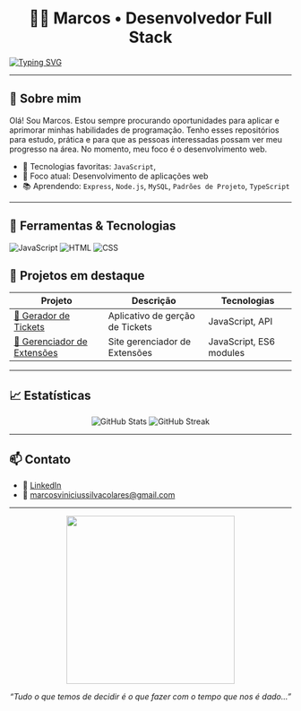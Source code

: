 <h1 align="center">👨‍💻 Marcos • Desenvolvedor Full Stack</h1>



[![Typing SVG](https://readme-typing-svg.demolab.com/?color=00F7FF&size=22&pause=1000&center=true&vCenter=true&width=435&lines=Bem-vindo+ao+meu+portfólio!;Desenvolvedor+Full+Stack)](https://git.io/typing-svg)




---

## 🚀 Sobre mim

Olá! Sou Marcos. Estou sempre procurando oportunidades para aplicar e aprimorar minhas habilidades de programação. Tenho esses repositórios para estudo, prática e para que as pessoas interessadas possam ver meu progresso na área. No momento, meu foco é o desenvolvimento web.

- 🔧 Tecnologias favoritas: `JavaScript`,
- 🎯 Foco atual: Desenvolvimento de aplicações web
- 📚 Aprendendo: `Express`, `Node.js`, `MySQL`, `Padrões de Projeto`, `TypeScript`

---

## 🧰 Ferramentas & Tecnologias

![JavaScript](https://img.shields.io/badge/-JavaScript-F7DF1E?style=flat&logo=javascript&logoColor=black)
![HTML](https://img.shields.io/badge/-HTML5-E34F26?style=flat&logo=html5&logoColor=white)
![CSS](https://img.shields.io/badge/-CSS3-1572B6?style=flat&logo=css3&logoColor=white)

## 📂 Projetos em destaque

| Projeto | Descrição | Tecnologias |
|--------|-----------|-------------|
| [🔗 Gerador de Tickets](https://github.com/Avantiermv/conference-ticket-generator-main) | Aplicativo de gerção de Tickets | JavaScript, API |
| [🔗 Gerenciador de Extensões ](https://avantiermv.github.io/browser-extensions-manager-ui-main/) | Site gerenciador de Extensões | JavaScript, ES6 modules |

---

## 📈 Estatísticas

<p align="center">
  <img src="https://github-readme-stats.vercel.app/api?username=Avantiermv&show_icons=true&theme=radical" alt="GitHub Stats" />
  <img src="https://github-readme-streak-stats.herokuapp.com/?user=Avantiermv&theme=radical" alt="GitHub Streak" />
</p>

---

## 📫 Contato

- 💼 [LinkedIn](https://www.linkedin.com/in/marcos-v-94535322b/)
- 📧 marcosviniciussilvacolares@gmail.com

---

<p align="center">
  <img src="https://media.giphy.com/media/qgQUggAC3Pfv687qPC/giphy.gif" width="300" />
</p>

<p align="center"><i>“Tudo o que temos de decidir é o que fazer com o tempo que nos é dado...”</i></p>
